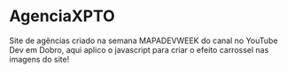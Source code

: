 # AgenciaXPTO
<p>Site de agências criado na semana MAPADEVWEEK do canal no YouTube Dev em Dobro, aqui aplico o javascript para criar o efeito carrossel nas imagens do site!</p>

